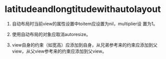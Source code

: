 # latitudeandlongtitudewithautolayout
1. 自动布局时当前view的属性设置中toitem应设置为nil，multiplier设
置为1。

2. 使用自动布局的对象应取消autoresize。

3. view自身的约束（如宽高）应添加到自身，从兄弟参考来的约束应添加到父view，从父view参考来的约束应添加到父view。
